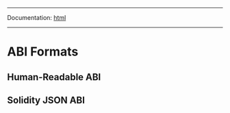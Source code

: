 -----

Documentation: [html](https://docs.vapors.io/)

-----

ABI Formats
===========

Human-Readable ABI
------------------

Solidity JSON ABI
-----------------


